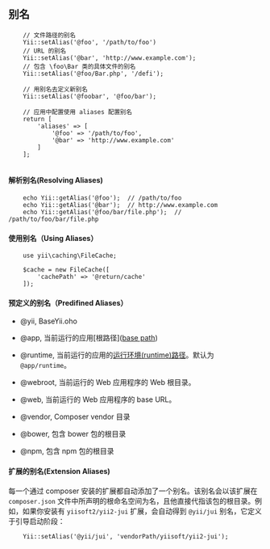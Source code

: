 ## 别名

```
	// 文件路径的别名
	Yii::setAlias('@foo', '/path/to/foo')
	// URL 的别名
	Yii::setAlias('@bar', 'http://www.example.com');
	// 包含 \foo\Bar 类的具体文件的别名
	Yii::setAlias('@foo/Bar.php', '/defi');
	
	// 用别名去定义新别名
	Yii::setAlias('@foobar', '@foo/bar');
	
	// 应用中配置使用 aliases 配置别名
	return [
		'aliases' => [
			'@foo' => '/path/to/foo',
			'@bar' => 'http://www.example.com'
		]
	];
	
```

#### 解析别名(Resolving Aliases)

```
	echo Yii::getAlias('@foo');  // /path/to/foo
	echo Yii::getAlias('@bar');  // http://www.example.com
	echo Yii::getAlias('@foo/bar/file.php');  // /path/to/foo/bar/file.php
```

#### 使用别名（Using Aliases）

```
	use yii\caching\FileCache;
	
	$cache = new FileCache([
		'cachePath' => '@return/cache'
	]);
```


#### 预定义的别名（Predifined Aliases）

- @yii, BaseYii.oho

- @app, 当前运行的应用[根路径]([base path](https://www.yiiframework.com/doc/api/2.0/yii-base-module#$basePath-detail))

- @runtime, 当前运行的应用的[运行环境(runtime)路径](https://www.yiiframework.com/doc/api/2.0/yii-base-application#$runtimePath-detail)。默认为 `@app/runtime`。

- @webroot, 当前运行的 Web 应用程序的 Web 根目录。

- @web, 当前运行的 Web 应用程序的 base URL。

- @vendor, Composer vendor 目录

- @bower, 包含 bower 包的根目录

- @npm, 包含 npm 包的根目录


#### 扩展的别名(Extension Aliases)

每一个通过 composer 安装的扩展都自动添加了一个别名。该别名会以该扩展在 `composer.json` 文件中所声明的根命名空间为名，且他直接代指该包的根目录。例如，如果你安装有 `yiisoft2/yii2-jui` 扩展，会自动得到 `@yii/jui` 别名，它定义于引导启动阶段：

```
	Yii::setAlias('@yii/jui', 'vendorPath/yiisoft/yii2-jui');
```

